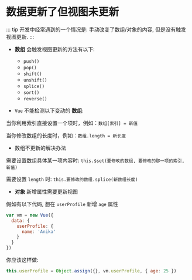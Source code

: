 # 数据更新了但视图未更新

::: tip
开发中经常遇到的一个情况是: 手动改变了数组/对象的内容, 但是没有触发视图更新.
:::

- **数组** 会触发视图更新的方法有以下:
  
  - `push()`
  - `pop()`
  - `shift()`
  - `unshift()`
  - `splice()`
  - `sort()`
  - `reverse()`

- `Vue` 不能检测以下变动的 **数组**:

当你利用索引直接设置一个项时，例如：`数组[索引] = 新值`

当你修改数组的长度时，例如：`数组.length = 新长度`

- 数组不更新的解决办法

需要设置数组具体某一项内容时: `this.$set(要修改的数组, 要修改的那一项的索引, 新值)`

需要设置 `length` 时: `this.要修改的数组.splice(新数组长度)`

- **对象** 新增属性需要更新视图

假如有以下代码, 想在 `userProfile` 新增 `age` 属性

```js
var vm = new Vue({
  data: {
    userProfile: {
      name: 'Anika'
    }
  }
})
```

你应该这样做:

```js
this.userProfile = Object.assign({}, vm.userProfile, { age: 25 })
```